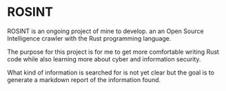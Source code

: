 # ROSINT 

ROSINT is an ongoing project of mine to develop. an an Open Source Intelligence crawler with the Rust programming language.

The purpose for this project is for me to get more comfortable writing Rust code while also learning more about cyber and information security.

What kind of information is searched for is not yet clear but the goal is to generate a markdown report of the information found.

